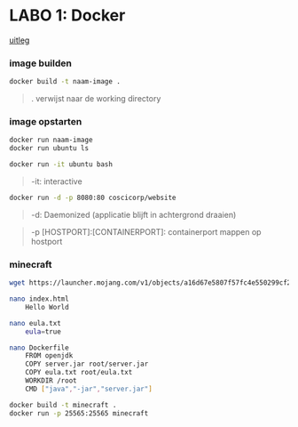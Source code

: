 # LABO 1: Docker

[uitleg](https://git.uclllabs.be/bs2/labos/docker/-/blob/main/README.md)

### image builden

```bash
docker build -t naam-image .
```

> . verwijst naar de working directory

### image opstarten

```bash
docker run naam-image
docker run ubuntu ls
```

```bash
docker run -it ubuntu bash
```

> -it: interactive

```bash
docker run -d -p 8080:80 coscicorp/website
```

> -d: Daemonized (applicatie blijft in achtergrond draaien) 

> -p [HOSTPORT]:[CONTAINERPORT]: containerport mappen op hostport

### minecraft

```bash
wget https://launcher.mojang.com/v1/objects/a16d67e5807f57fc4e550299cf20226194497dc2/server.jar

nano index.html
	Hello World

nano eula.txt
	eula=true

nano Dockerfile
	FROM openjdk
	COPY server.jar root/server.jar
	COPY eula.txt root/eula.txt
	WORKDIR /root
	CMD ["java","-jar","server.jar"]

docker build -t minecraft .
docker run -p 25565:25565 minecraft
```
